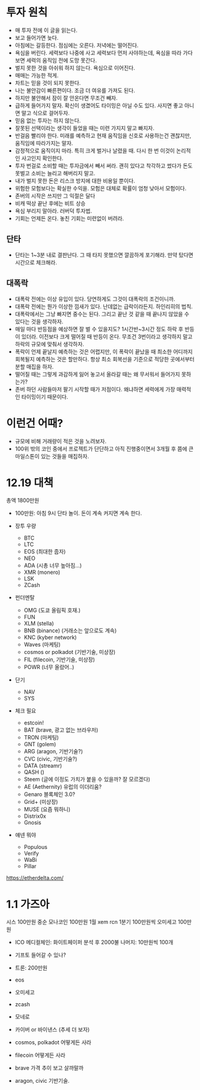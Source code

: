 # 투자 원칙

- 매 투자 전에 이 글을 읽는다.
- 보고 들어가면 늦다.
- 아침에는 갈등한다. 점심에는 오른다. 저녁에는 떨어진다.
- 욕심을 버린다. 세력보다 나중에 사고 세력보다 먼저 사야하는데, 욕심을 따라 가다보면 세력의 움직임 전에 도망 못간다.
- 벌지 못한 것을 아쉬워 하지 않는다. 욕심으로 이어진다.
- 매매는 가능한 적게.
- 차트는 믿을 것이 되지 못한다.
- 나는 불안감이 빠른편이다. 조금 더 여유를 가져도 된다.
- 하지만 불안해서 잠이 잘 안온다면 무조건 빼자.
- 급하게 들어가지 말자. 확신이 생겼어도 타이밍은 아닐 수도 있다. 사지면 좋고 아니면 말고 식으로 걸어두자.
- 믿음 없는 투자는 하지 않는다.
- 잘못된 선택이라는 생각이 들었을 때는 미련 가지지 말고 빠지자.
- 반걸음 빨리야 한다. 미래를 예측하고 현재 움직임을 신호로 사용하는건 괜찮지만, 움직임에 따라가지는 말자.
- 감정적으로 움직이지 마라. 특히 크게 벌거나 날렸을 때. 다시 한 번 이것이 논리적인 사고인지 확인한다.
- 투자 번걸로 소비할 때는 투자금에서 빼서 써라. 괜히 있다고 착각하고 썼다가 돈도 못벌고 소비는 늘리고 해버리지 말고.
- 내가 벌지 못한 돈은 리스크 방지에 대한 비용일 뿐이다.
- 위험한 모험보다는 확실한 수익을. 모험은 대체로 확률이 엄청 낮아서 모험이다.
- 존버의 시작은 쓰지만 그 익절은 달다
- 비캐 떡상 끝난 후에는 비트 상승
- 욕심 부리지 말아라. 러버덕 투자법.
- 기회는 언제든 온다. 놓친 기회는 미련없이 버려라.


## 단타

- 단타는 1~3분 내로 결판난다. 그 때 타지 못했으면 깔끔하게 포기해라. 만약 탔다면 시간으로 체크해라.


## 대폭락

- 대폭락 전에는 이상 유입이 있다. 당연하게도 그것이 대폭락의 조건이니까.
- 대폭락 전에는 뭔가 이상한 낌새가 있다. 난데없는 급락이라든지. 하인리히의 법칙.
- 대폭락에서는 그냥 빠지면 중수는 된다. 그리고 끝난 것 같을 때 끝나지 않았을 수 있다는 것을 생각하자.
- 매일 마다 반등점을 예상하면 잘 벌 수 있을지도? 1시간반~3시간 정도 하락 후 반등이 있더라. 이전보다 크게 떨어질 때 반등이 온다. 무조건 3번이라고 생각하지 말고 하락의 규모에 맞춰서 생각하자.
- 폭락이 언제 끝날지 예측하는 것은 어렵지만, 이 폭락이 끝났을 때 최소한 어디까지 회복될지 예측하는 것은 할만하다. 항상 최소 회복선을 기준으로 적당한 곳에서부터 분할 매집을 하자.
- 떨어질 때는 그렇게 과감하게 잃어 놓고서 올라갈 때는 왜 무서워서 들어가지 못하는가?
- 존버 하던 사람들마저 팔기 시작할 때가 저점이다. 왜냐하면 세력에게 가장 매력적인 타이밍이기 때문이다.


# 이런건 어때?

- 규모에 비해 거래량이 적은 것을 노려보자.
- 100위 밖의 코인 중에서 프로젝트가 단단하고 아직 진행중이면서 3개월 후 쯤에 큰 마일스톤이 있는 것들을 매집하자.


# 12.19 대책

총액 1800만원

- 100만원: 아침 9시 단타 놀이. 돈이 계속 커지면 계속 한다.
- 장투 우량
  - BTC
  - LTC
  - EOS (최대한 줍자)
  - NEO
  - ADA (시총 너무 높아짐...)
  - XMR (monero)
  - LSK
  - ZCash

- 펀더멘탈
  - OMG (도쿄 올림픽 호재.)
  - FUN
  - XLM (stella)
  - BNB (binance) (거래소는 앞으로도 계속)
  - KNC (kyber network)
  - Waves (마케팅)
  - cosmos or polkadot (기반기술, 미상장)
  - FIL (filecoin, 기반기술, 미상장)
  - POWR (너무 올랐어..)

- 단기
  - NAV
  - SYS

- 체크 필요
  - estcoin!
  - BAT (brave, 광고 없는 브라우저)
  - TRON (마케팅)
  - GNT (golem)
  - ARG (aragon, 기반기술?)
  - CVC (civic, 기반기술?)
  - DATA (streamr)
  - QASH ()
  - Steem (글에 이정도 가치가 붙을 수 있을까? 잘 모르겠다)
  - AE (Aethernity) 유럽의 이더리움?
  - Genaro 블록체인 3.0?
  - Grid+ (미상장)
  - MUSE (요즘 뭐하니)
  - Distrix0x
  - Gnosis

- 얘넨 뭐야
  - Populous
  - Verify
  - WaBi
  - Pillar


https://etherdelta.com/

# 1.1 가즈아

시스 100만원 중순
모나코인 100만원 1월
xem rcn 1분기 100만원씩
오미세고 100만원


- ICO
  메디컬체인: 화이트페이퍼 분석 후 2000불
  나머지: 10만원씩 100개

- 기프토 들어갈 수 있나?
- 트론: 200만원
- eos
- 오미세고
- zcash
- 모네로
- 카이버 or 바이낸스 (추세 더 보자)
- cosmos, polkadot 어떻게든 사라
- filecoin 어떻게든 사라
- brave 가격 추이 보고 살까말까
- aragon, civic 기반기술.
